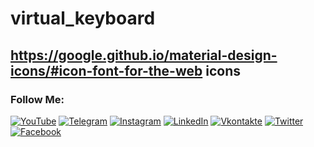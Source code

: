 # virtual_keyboard
## https://google.github.io/material-design-icons/#icon-font-for-the-web icons

### Follow Me:
[![YouTube](https://img.shields.io/badge/-YouTube-090909?style=for-the-badge&logo=YouTube&logoColor=FF0000)](https://www.youtube.com/channel/UC0b91skJCES9Y1UyDFuOUhw)
[![Telegram](https://img.shields.io/badge/-Telegram-090909?style=for-the-badge&logo=telegram&logoColor=27A0D9)](#)
[![Instagram](https://img.shields.io/badge/-Instagram-090909?style=for-the-badge&logo=instagram&logoColor=B4068E)](https://www.instagram.com/netbull300/)
[![LinkedIn](https://img.shields.io/badge/-LinkedIn-090909?style=for-the-badge&logo=linkedin&logoColor=007BB6)](#)
[![Vkontakte](https://img.shields.io/badge/-Vkontakte-090909?style=for-the-badge&logo=Vk&logoColor=4F7DB3)](https://vk.com/wise_daring_rough)
[![Twitter](https://img.shields.io/badge/-Twitter-090909?style=for-the-badge&logo=Twitter&logoColor=1C9DEB)](#)
[![Facebook](https://img.shields.io/badge/-Facebook-090909?style=for-the-badge&logo=Facebook&logoColor=1195F5)](#)

 
